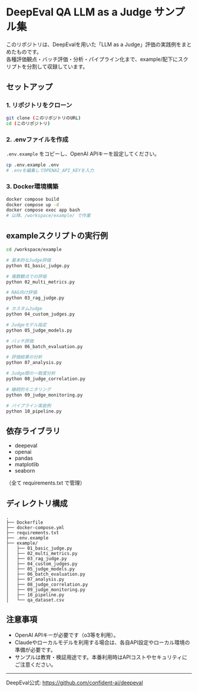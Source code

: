 # DeepEval QA LLM as a Judge サンプル集

このリポジトリは、DeepEvalを用いた「LLM as a Judge」評価の実践例をまとめたものです。  
各種評価観点・バッチ評価・分析・パイプライン化まで、example/配下にスクリプトを分割して収録しています。

## セットアップ

### 1. リポジトリをクローン
```bash
git clone (このリポジトリのURL)
cd (このリポジトリ)
```

### 2. .envファイルを作成
`.env.example` をコピーし、OpenAI APIキーを設定してください。
```bash
cp .env.example .env
# .envを編集してOPENAI_API_KEYを入力
```

### 3. Docker環境構築
```bash
docker compose build
docker compose up -d
docker compose exec app bash
# 以降、/workspace/example/ で作業
```

## exampleスクリプトの実行例

```bash
cd /workspace/example

# 基本的なJudge評価
python 01_basic_judge.py

# 複数観点での評価
python 02_multi_metrics.py

# RAG向け評価
python 03_rag_judge.py

# カスタムJudge
python 04_custom_judges.py

# Judgeモデル指定
python 05_judge_models.py

# バッチ評価
python 06_batch_evaluation.py

# 評価結果の分析
python 07_analysis.py

# Judge間の一致度分析
python 08_judge_correlation.py

# 継続的モニタリング
python 09_judge_monitoring.py

# パイプライン実装例
python 10_pipeline.py
```

## 依存ライブラリ

- deepeval
- openai
- pandas
- matplotlib
- seaborn

（全て requirements.txt で管理）

## ディレクトリ構成

```
.
├── Dockerfile
├── docker-compose.yml
├── requirements.txt
├── .env.example
├── example/
│   ├── 01_basic_judge.py
│   ├── 02_multi_metrics.py
│   ├── 03_rag_judge.py
│   ├── 04_custom_judges.py
│   ├── 05_judge_models.py
│   ├── 06_batch_evaluation.py
│   ├── 07_analysis.py
│   ├── 08_judge_correlation.py
│   ├── 09_judge_monitoring.py
│   ├── 10_pipeline.py
│   └── qa_dataset.csv
```

## 注意事項

- OpenAI APIキーが必要です（o3等を利用）。
- Claudeやローカルモデルを利用する場合は、各自API設定やローカル環境の準備が必要です。
- サンプルは教育・検証用途です。本番利用時はAPIコストやセキュリティにご注意ください。

---
DeepEval公式: https://github.com/confident-ai/deepeval